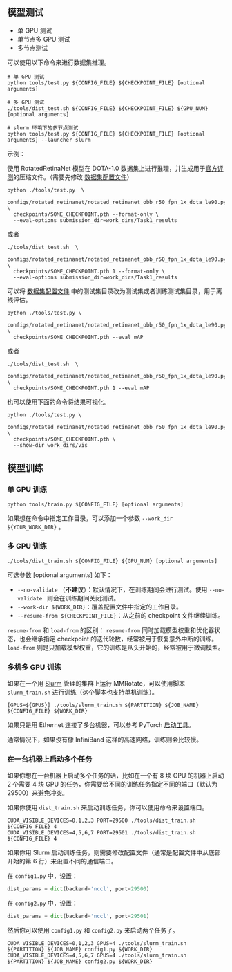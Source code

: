 ## 模型测试

- 单 GPU 测试
- 单节点多 GPU 测试
- 多节点测试

可以使用以下命令来进行数据集推理。

```shell
# 单 GPU 测试
python tools/test.py ${CONFIG_FILE} ${CHECKPOINT_FILE} [optional arguments]

# 多 GPU 测试
./tools/dist_test.sh ${CONFIG_FILE} ${CHECKPOINT_FILE} ${GPU_NUM} [optional arguments]

# slurm 环境下的多节点测试
python tools/test.py ${CONFIG_FILE} ${CHECKPOINT_FILE} [optional arguments] --launcher slurm
```


示例：

使用 RotatedRetinaNet 模型在 DOTA-1.0 数据集上进行推理，并生成用于[官方评测](https://captain-whu.github.io/DOTA/evaluation.html)的压缩文件。（需要先修改 [数据集配置文件](../../configs/_base_/datasets/dotav1.py)）
```shell
python ./tools/test.py  \
  configs/rotated_retinanet/rotated_retinanet_obb_r50_fpn_1x_dota_le90.py \
  checkpoints/SOME_CHECKPOINT.pth --format-only \
  --eval-options submission_dir=work_dirs/Task1_results
```
或者
```shell
./tools/dist_test.sh  \
  configs/rotated_retinanet/rotated_retinanet_obb_r50_fpn_1x_dota_le90.py \
  checkpoints/SOME_CHECKPOINT.pth 1 --format-only \
  --eval-options submission_dir=work_dirs/Task1_results
```

可以将 [数据集配置文件](.../configs/_base_/datasets/dotav1.py) 中的测试集目录改为测试集或者训练测试集目录，用于离线评估。
```shell
python ./tools/test.py \
  configs/rotated_retinanet/rotated_retinanet_obb_r50_fpn_1x_dota_le90.py \
  checkpoints/SOME_CHECKPOINT.pth --eval mAP
```
或者
```shell
./tools/dist_test.sh  \
  configs/rotated_retinanet/rotated_retinanet_obb_r50_fpn_1x_dota_le90.py \
  checkpoints/SOME_CHECKPOINT.pth 1 --eval mAP
```

也可以使用下面的命令将结果可视化。
```shell
python ./tools/test.py \
  configs/rotated_retinanet/rotated_retinanet_obb_r50_fpn_1x_dota_le90.py \
  checkpoints/SOME_CHECKPOINT.pth \
  --show-dir work_dirs/vis
```



## 模型训练

### 单 GPU 训练

```shell
python tools/train.py ${CONFIG_FILE} [optional arguments]
```

如果想在命令中指定工作目录，可以添加一个参数 `--work_dir ${YOUR_WORK_DIR}` 。

### 多 GPU 训练

```shell
./tools/dist_train.sh ${CONFIG_FILE} ${GPU_NUM} [optional arguments]
```

可选参数 [optional arguments] 如下：

- `--no-validate` （**不建议**）：默认情况下，在训练期间会进行测试。使用 `--no-validate ` 则会在训练期间关闭测试。
- `--work-dir ${WORK_DIR}`：覆盖配置文件中指定的工作目录。
- `--resume-from ${CHECKPOINT_FILE}`：从之前的 checkpoint 文件继续训练。

`resume-from` 和 `load-from` 的区别：
`resume-from` 同时加载模型权重和优化器状态，也会继承指定 checkpoint 的迭代轮数，经常被用于恢复意外中断的训练。
`load-from` 则是只加载模型权重，它的训练是从头开始的，经常被用于微调模型。

### 多机多 GPU 训练

如果在一个用 [Slurm](https://slurm.schedmd.com/) 管理的集群上运行 MMRotate，可以使用脚本 `slurm_train.sh` 进行训练（这个脚本也支持单机训练）。

```shell
[GPUS=${GPUS}] ./tools/slurm_train.sh ${PARTITION} ${JOB_NAME} ${CONFIG_FILE} ${WORK_DIR}
```

如果只是用 Ethernet 连接了多台机器，可以参考 PyTorch [启动工具](https://pytorch.org/docs/stable/distributed.html#launch-utility)。

通常情况下，如果没有像 InfiniBand 这样的高速网络，训练则会比较慢。

### 在一台机器上启动多个任务

如果你想在一台机器上启动多个任务的话，比如在一个有 8 块 GPU 的机器上启动 2 个需要 4 块 GPU 的任务，你需要给不同的训练任务指定不同的端口（默认为 29500）来避免冲突。

如果你使用 `dist_train.sh` 来启动训练任务，你可以使用命令来设置端口。

```shell
CUDA_VISIBLE_DEVICES=0,1,2,3 PORT=29500 ./tools/dist_train.sh ${CONFIG_FILE} 4
CUDA_VISIBLE_DEVICES=4,5,6,7 PORT=29501 ./tools/dist_train.sh ${CONFIG_FILE} 4
```

如果你用 Slurm 启动训练任务，则需要修改配置文件（通常是配置文件中从底部开始的第 6 行）来设置不同的通信端口。

在 `config1.py` 中，设置：

```python
dist_params = dict(backend='nccl', port=29500)
```

在 `config2.py` 中，设置：

```python
dist_params = dict(backend='nccl', port=29501)
```

然后你可以使用 `config1.py` 和 `config2.py` 来启动两个任务了。

```shell
CUDA_VISIBLE_DEVICES=0,1,2,3 GPUS=4 ./tools/slurm_train.sh ${PARTITION} ${JOB_NAME} config1.py ${WORK_DIR}
CUDA_VISIBLE_DEVICES=4,5,6,7 GPUS=4 ./tools/slurm_train.sh ${PARTITION} ${JOB_NAME} config2.py ${WORK_DIR}
```
